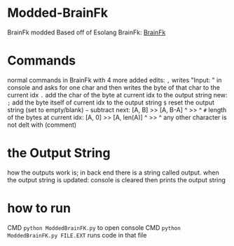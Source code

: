 # Modded-BrainFk
BrainFk modded
Based off of Esolang BrainFk: [BrainFk](https://esolangs.org/wiki/Brainfuck)

# Commands
normal commands in BrainFk with 4 more added
edits:
`,` writes "Input: " in console and asks for one char and then writes the byte of that char to the current idx
`.` add the char of the byte at current idx to the output string
new:
`;` add the byte itself of current idx to the output string
`$` reset the output string (set to empty/blank)
`~` subtract next:
[A, B] >> [A, B-A]
 ^     >>  ^
`#` length of the bytes at current idx:
[A, 0] >> [A, len(A)]
 ^     >>     ^
 any other character is not delt with (comment)
 
 # the Output String
 how the outputs work is; in back end there is a string called output.
 when the output string is updated: console is cleared then prints the output string
 
 # how to run
 CMD `python ModdedBrainFK.py` to open console
 CMD `python ModdedBrainFK.py FILE.EXT` runs code in that file
